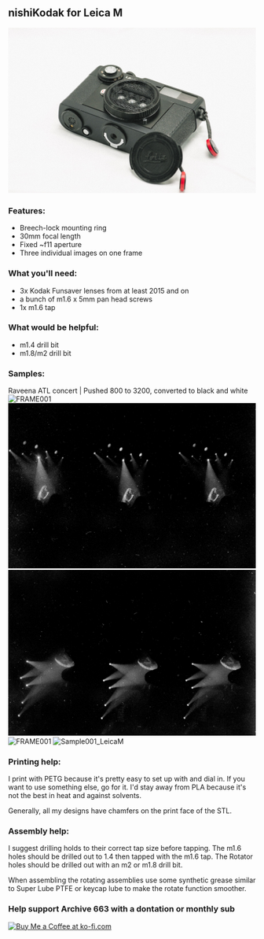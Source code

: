 ## nishiKodak for Leica M

![nishiKodakforLeicaM](https://github.com/Archive-663/nishiKodak/blob/main/Leica%20M/ASSETS/GMP09225.jpg)

### Features:
- Breech-lock  mounting ring
- 30mm focal length
- Fixed ~f11 aperture
- Three individual images on one frame

### What you'll need:
- 3x Kodak Funsaver lenses from at least 2015 and on
- a bunch of m1.6 x 5mm pan head screws
- 1x m1.6 tap

### What would be helpful:
- m1.4 drill bit
- m1.8/m2 drill bit

### Samples:

Raveena ATL concert | Pushed 800 to 3200, converted to black and white
![FRAME001](https://github.com/Archive-663/nishiKodak/blob/main/Leica%20M/ASSETS/GMP09202-Edit.jpg)
![FRAME001](https://github.com/Archive-663/nishiKodak/blob/main/Leica%20M/ASSETS/GMP09210-Edit.jpg)
![FRAME001](https://github.com/Archive-663/nishiKodak/blob/main/Leica%20M/ASSETS/GMP09211-Edit.jpg)
![FRAME001](https://github.com/Archive-663/nishiKodak/blob/main/Leica%20M/ASSETS/GMP09223-Edit.jpg)
![Sample001_LeicaM](https://github.com/Archive-663/nishiKodak/blob/main/Leica%20M/ASSETS/LeicaM001.gif)

### Printing help:
I print with PETG because it's pretty easy to set up with and dial in. If you want to use something else, go for it. I'd stay away from PLA because it's not the best in heat and against solvents. 

Generally, all my designs have chamfers on the print face of the STL. 

### Assembly help:
I suggest drilling holds to their correct tap size before tapping. The m1.6 holes should be drilled out to 1.4 then tapped with the m1.6 tap. The Rotator holes should be drilled out with an m2 or m1.8 drill bit.

When assembling the rotating assemblies use some synthetic grease similar to Super Lube PTFE or keycap lube to make the rotate function smoother. 

### Help support Archive 663 with a dontation or monthly sub

<a href='https://ko-fi.com/P5P3MHMSF' target='_blank'><img height='36' style='border:0px;height:36px;' src='https://storage.ko-fi.com/cdn/kofi2.png?v=3' border='0' alt='Buy Me a Coffee at ko-fi.com' /></a>

